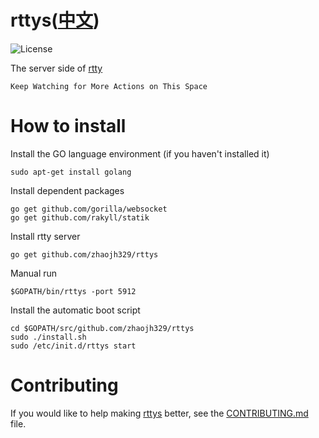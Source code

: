# rttys([中文](/README_ZH.md))

![](https://img.shields.io/badge/license-GPLV3-brightgreen.svg?style=plastic "License")

The server side of [rtty](https://github.com/zhaojh329/rtty)

`Keep Watching for More Actions on This Space`

# How to install
Install the GO language environment (if you haven't installed it)

	sudo apt-get install golang

Install dependent packages

    go get github.com/gorilla/websocket
    go get github.com/rakyll/statik

Install rtty server

	go get github.com/zhaojh329/rttys

Manual run

	$GOPATH/bin/rttys -port 5912

Install the automatic boot script

    cd $GOPATH/src/github.com/zhaojh329/rttys
    sudo ./install.sh
    sudo /etc/init.d/rttys start

# Contributing
If you would like to help making [rttys](https://github.com/zhaojh329/rttys) better,
see the [CONTRIBUTING.md](https://github.com/zhaojh329/rttys/blob/master/CONTRIBUTING.md) file.